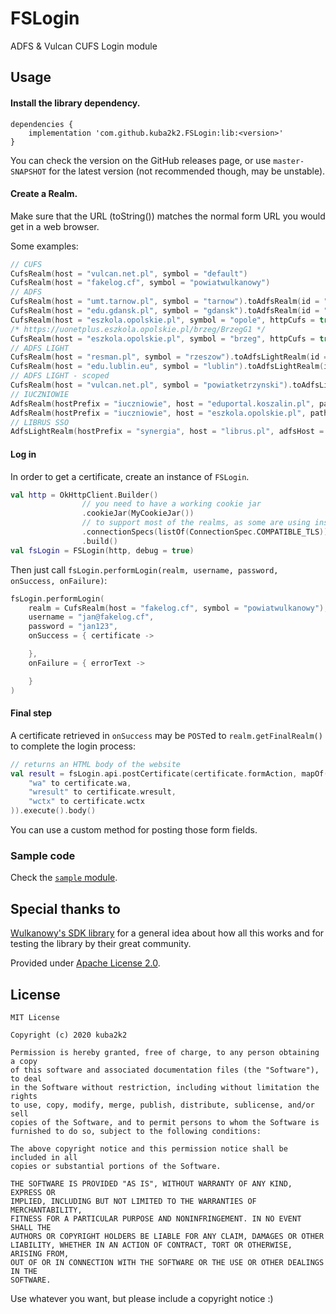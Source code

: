 # FSLogin
ADFS &amp; Vulcan CUFS Login module

## Usage

#### Install the library dependency.
```
dependencies {
    implementation 'com.github.kuba2k2.FSLogin:lib:<version>'
}
```
You can check the version on the GitHub releases page, or use `master-SNAPSHOT` for
the latest version (not recommended though, may be unstable).

#### Create a Realm.
Make sure that the URL (toString()) matches the normal form URL you would get in a web browser.

Some examples:
```kotlin
// CUFS
CufsRealm(host = "vulcan.net.pl", symbol = "default")
CufsRealm(host = "fakelog.cf", symbol = "powiatwulkanowy")
// ADFS
CufsRealm(host = "umt.tarnow.pl", symbol = "tarnow").toAdfsRealm(id = "adfs", authType = authType)
CufsRealm(host = "edu.gdansk.pl", symbol = "gdansk").toAdfsRealm(id = "adfs", authType = authType)
CufsRealm(host = "eszkola.opolskie.pl", symbol = "opole", httpCufs = true).toAdfsRealm(id = "eSzkola", authType = authType)
/* https://uonetplus.eszkola.opolskie.pl/brzeg/BrzegG1 */
CufsRealm(host = "eszkola.opolskie.pl", symbol = "brzeg", httpCufs = true, realmPath = "brzegg1/LoginEndpoint.aspx").toAdfsRealm(id = "eSzkola", authType = authType)
// ADFS LIGHT
CufsRealm(host = "resman.pl", symbol = "rzeszow").toAdfsLightRealm(id = "ADFS")
CufsRealm(host = "edu.lublin.eu", symbol = "lublin").toAdfsLightRealm(id = "AdfsLight", domain = "logowanie")
// ADFS LIGHT - scoped
CufsRealm(host = "vulcan.net.pl", symbol = "powiatketrzynski").toAdfsLightRealm(id = "ADFSLight", isScoped = true)
// IUCZNIOWIE
AdfsRealm(hostPrefix = "iuczniowie", host = "eduportal.koszalin.pl", path = "Default.aspx", id = "passive", authType = authType)
AdfsRealm(hostPrefix = "iuczniowie", host = "eszkola.opolskie.pl", path = "Default.aspx", id = "passive", authType = authType)
// LIBRUS SSO
AdfsLightRealm(hostPrefix = "synergia", host = "librus.pl", adfsHost = "oswiatawradomiu.pl", path = "loguj/radom", id = "passive")
```

#### Log in
In order to get a certificate, create an instance of `FSLogin`.
```kotlin
val http = OkHttpClient.Builder()
                // you need to have a working cookie jar
                .cookieJar(MyCookieJar())
                // to support most of the realms, as some are using insecure TLS
                .connectionSpecs(listOf(ConnectionSpec.COMPATIBLE_TLS))
                .build()
val fsLogin = FSLogin(http, debug = true)
```
Then just call `fsLogin.performLogin(realm, username, password, onSuccess, onFailure)`:
```kotlin
fsLogin.performLogin(
    realm = CufsRealm(host = "fakelog.cf", symbol = "powiatwulkanowy"),
    username = "jan@fakelog.cf",
    password = "jan123",
    onSuccess = { certificate -> 

    },
    onFailure = { errorText ->

    }
)
```

#### Final step
A certificate retrieved in `onSuccess` may be `POST`ed to `realm.getFinalRealm()` to complete the login process:
```kotlin
// returns an HTML body of the website
val result = fsLogin.api.postCertificate(certificate.formAction, mapOf(
    "wa" to certificate.wa,
    "wresult" to certificate.wresult,
    "wctx" to certificate.wctx
)).execute().body()
```
You can use a custom method for posting those form fields.

### Sample code
Check the [`sample` module](https://github.com/kuba2k2/FSLogin/blob/master/sample/src/main/kotlin/pl/szczodrzynski/fslogin/Main.kt).

## Special thanks to
[Wulkanowy's SDK library](https://github.com/wulkanowy/sdk) for a general idea
about how all this works and for testing the library by their great community.

Provided under [Apache License 2.0](https://github.com/wulkanowy/sdk/blob/master/LICENSE).

## License
```
MIT License

Copyright (c) 2020 kuba2k2

Permission is hereby granted, free of charge, to any person obtaining a copy
of this software and associated documentation files (the "Software"), to deal
in the Software without restriction, including without limitation the rights
to use, copy, modify, merge, publish, distribute, sublicense, and/or sell
copies of the Software, and to permit persons to whom the Software is
furnished to do so, subject to the following conditions:

The above copyright notice and this permission notice shall be included in all
copies or substantial portions of the Software.

THE SOFTWARE IS PROVIDED "AS IS", WITHOUT WARRANTY OF ANY KIND, EXPRESS OR
IMPLIED, INCLUDING BUT NOT LIMITED TO THE WARRANTIES OF MERCHANTABILITY,
FITNESS FOR A PARTICULAR PURPOSE AND NONINFRINGEMENT. IN NO EVENT SHALL THE
AUTHORS OR COPYRIGHT HOLDERS BE LIABLE FOR ANY CLAIM, DAMAGES OR OTHER
LIABILITY, WHETHER IN AN ACTION OF CONTRACT, TORT OR OTHERWISE, ARISING FROM,
OUT OF OR IN CONNECTION WITH THE SOFTWARE OR THE USE OR OTHER DEALINGS IN THE
SOFTWARE.
```
Use whatever you want, but please include a copyright notice :)

